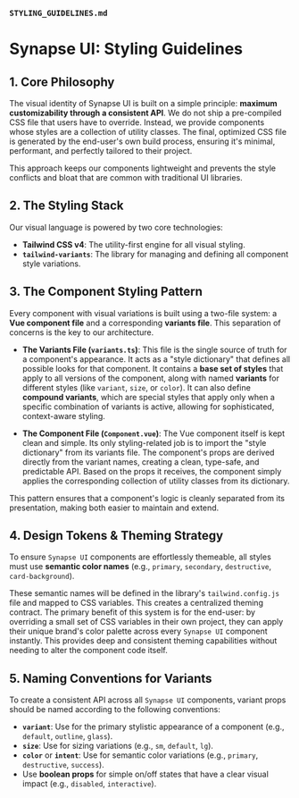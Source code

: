 ### `STYLING_GUIDELINES.md`

# Synapse UI: Styling Guidelines

## 1. Core Philosophy

The visual identity of Synapse UI is built on a simple principle: **maximum customizability through a consistent API**. We do not ship a pre-compiled CSS file that users have to override. Instead, we provide components whose styles are a collection of utility classes. The final, optimized CSS file is generated by the end-user's own build process, ensuring it's minimal, performant, and perfectly tailored to their project.

This approach keeps our components lightweight and prevents the style conflicts and bloat that are common with traditional UI libraries.

## 2. The Styling Stack

Our visual language is powered by two core technologies:
* **Tailwind CSS v4**: The utility-first engine for all visual styling.
* **`tailwind-variants`**: The library for managing and defining all component style variations.

## 3. The Component Styling Pattern

Every component with visual variations is built using a two-file system: a **Vue component file** and a corresponding **variants file**. This separation of concerns is the key to our architecture.

* **The Variants File (`variants.ts`)**: This file is the single source of truth for a component's appearance. It acts as a "style dictionary" that defines all possible looks for that component. It contains a **base set of styles** that apply to all versions of the component, along with named **variants** for different styles (like `variant`, `size`, or `color`). It can also define **compound variants**, which are special styles that apply only when a specific combination of variants is active, allowing for sophisticated, context-aware styling.

* **The Component File (`Component.vue`)**: The Vue component itself is kept clean and simple. Its only styling-related job is to import the "style dictionary" from its variants file. The component's props are derived directly from the variant names, creating a clean, type-safe, and predictable API. Based on the props it receives, the component simply applies the corresponding collection of utility classes from its dictionary.

This pattern ensures that a component's logic is cleanly separated from its presentation, making both easier to maintain and extend.

## 4. Design Tokens & Theming Strategy

To ensure `Synapse UI` components are effortlessly themeable, all styles must use **semantic color names** (e.g., `primary`, `secondary`, `destructive`, `card-background`).

These semantic names will be defined in the library's `tailwind.config.js` file and mapped to CSS variables. This creates a centralized theming contract. The primary benefit of this system is for the end-user: by overriding a small set of CSS variables in their own project, they can apply their unique brand's color palette across every `Synapse UI` component instantly. This provides deep and consistent theming capabilities without needing to alter the component code itself.

## 5. Naming Conventions for Variants

To create a consistent API across all `Synapse UI` components, variant props should be named according to the following conventions:

* **`variant`**: Use for the primary stylistic appearance of a component (e.g., `default`, `outline`, `glass`).
* **`size`**: Use for sizing variations (e.g., `sm`, `default`, `lg`).
* **`color`** or **`intent`**: Use for semantic color variations (e.g., `primary`, `destructive`, `success`).
* Use **boolean props** for simple on/off states that have a clear visual impact (e.g., `disabled`, `interactive`).
